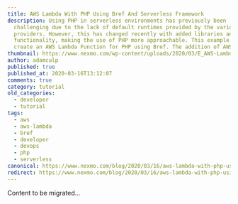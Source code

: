 ```yaml
---
title: AWS Lambda With PHP Using Bref And Serverless Framework
description: Using PHP in serverless environments has previously been
  challenging due to the lack of default runtimes provided by the various cloud
  providers. However, this has changed recently with added libraries and
  functionality, making the use of PHP more approachable. This example will
  create an AWS Lambda Function for PHP using Bref. The addition of AWS […]
thumbnail: https://www.nexmo.com/wp-content/uploads/2020/03/E_AWS-Lambda_1200x600.png
author: adamculp
published: true
published_at: 2020-03-16T13:12:07
comments: true
category: tutorial
old_categories:
  - developer
  - tutorial
tags:
  - aws
  - aws-lambda
  - bref
  - developer
  - devops
  - php
  - serverless
canonical: https://www.nexmo.com/blog/2020/03/16/aws-lambda-with-php-using-bref-and-serverless-framework-dr
redirect: https://www.nexmo.com/blog/2020/03/16/aws-lambda-with-php-using-bref-and-serverless-framework-dr
---
```

Content to be migrated...